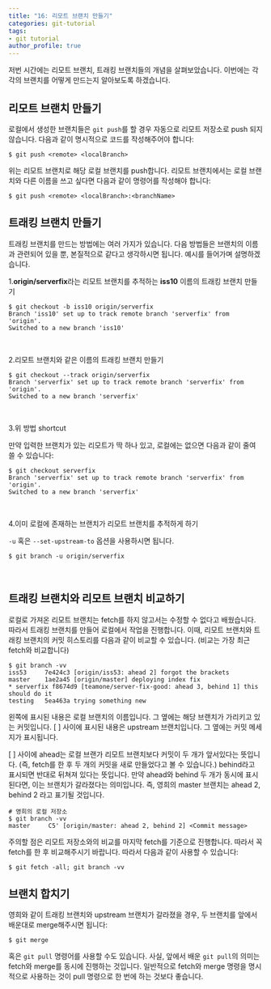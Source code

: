 ```yaml
---
title: "16: 리모트 브랜치 만들기"
categories: git-tutorial
tags:
- git tutorial
author_profile: true
---
```


저번 시간에는 리모트 브랜치, 트래킹 브랜치들의 개념을 살펴보았습니다. 이번에는 각각의 브랜치를 어떻게 만드는지 알아보도록 하겠습니다.

## 리모트 브랜치 만들기

로컬에서 생성한 브랜치들은 `git push`를 할 경우 자동으로 리모트 저장소로 push 되지 않습니다. 다음과 같이 명시적으로 코드를 작성해주어야 합니다:

    $ git push <remote> <localBranch>

위는 리모트 브랜치로 해당 로컬 브랜치를 push합니다. 리모트 브랜치에서는 로컬 브랜치와 다른 이름을 쓰고 싶다면 다음과 같이 명령어를 작성해야 합니다:

    $ git push <remote> <localBranch>:<branchName>

## 트래킹 브랜치 만들기

트래킹 브랜치를 만드는 방법에는 여러 가지가 있습니다. 다음 방법들은 브랜치의 이름과 관련되어 있을 뿐, 본질적으로 같다고 생각하시면 됩니다. 예시를 들어가며 설명하겠습니다.

1.**origin/serverfix**라는 리모트 브랜치를 추적하는 **iss10** 이름의 트래킹 브랜치 만들기

```
$ git checkout -b iss10 origin/serverfix
Branch 'iss10' set up to track remote branch 'serverfix' from 'origin'.
Switched to a new branch 'iss10'
```
<br>

2.리모트 브랜치와 같은 이름의 트래킹 브랜치 만들기

```
$ git checkout --track origin/serverfix
Branch 'serverfix' set up to track remote branch 'serverfix' from 'origin'.
Switched to a new branch 'serverfix'
```
<br>

3.위 방법 shortcut

만약 입력한 브랜치가 있는 리모트가 딱 하나 있고, 로컬에는 없으면 다음과 같이 줄여 쓸 수 있습니다:

```
$ git checkout serverfix
Branch 'serverfix' set up to track remote branch 'serverfix' from 'origin'.
Switched to a new branch 'serverfix'
```
<br>

4.이미 로컬에 존재하는 브랜치가 리모트 브랜치를 추적하게 하기

`-u` 혹은 `--set-upstream-to` 옵션을 사용하시면 됩니다.

```
$ git branch -u origin/serverfix
```
<br>

## 트래킹 브랜치와 리모트 브랜치 비교하기

로컬로 가져온 리모트 브랜치는 fetch를 하지 않고서는 수정할 수 없다고 배웠습니다. 따라서 트래킹 브랜치를 만들어 로컬에서 작업을 진행합니다. 이때, 리모트 브랜치와 트래킹 브랜치의 커밋 히스토리를 다음과 같이 비교할 수 있습니다. (비교는 가장 최근 fetch와 비교합니다)

```
$ git branch -vv
iss53     7e424c3 [origin/iss53: ahead 2] forgot the brackets
master    1ae2a45 [origin/master] deploying index fix
* serverfix f8674d9 [teamone/server-fix-good: ahead 3, behind 1] this should do it
testing   5ea463a trying something new
```

왼쪽에 표시된 내용은 로컬 브랜치의 이름입니다. 그 옆에는 해당 브랜치가 가리키고 있는 커밋입니다. [ ] 사이에 표시된 내용은 upstream 브랜치입니다. 그 옆에는 커밋 메세지가 표시됩니다.

[ ] 사이에 ahead는 로컬 브랜가 리모트 브랜치보다 커밋이 두 개가 앞서있다는 뜻입니다. (즉, fetch를 한 후 두 개의 커밋을 새로 만들었다고 볼 수 있습니다.) behind라고 표시되면 반대로 뒤쳐져 있다는 뜻입니다. 만약 ahead와 behind 두 개가 동시에 표시된다면, 이는 브랜치가 갈라졌다는 의미입니다. 즉, 영희의 master 브랜치는 ahead 2, behind 2 라고 표기될 것입니다.

```
# 영희의 로컬 저장소
$ git branch -vv
master     C5' [origin/master: ahead 2, behind 2] <Commit message>
```

주의할 점은 리모트 저장소와의 비교를 마지막 fetch를 기준으로 진행합니다. 따라서 꼭 fetch를 한 후 비교해주시기 바랍니다. 따라서 다음과 같이 사용할 수 있습니다:

```
$ git fetch -all; git branch -vv
```

## 브랜치 합치기

영희와 같이 트래킹 브랜치와 upstream 브랜치가 갈라졌을 경우, 두 브랜치를 앞에서 배운대로 merge해주시면 됩니다:

```
$ git merge
```

혹은 `git pull` 명령어를 사용할 수도 있습니다. 사실, 앞에서 배운 `git pull`의 의미는 fetch와 merge를 동시에 진행하는 것입니다. 일반적으로 fetch와 merge 명령을 명시적으로 사용하는 것이 pull 명령으로 한 번에 하는 것보다 좋습니다.
